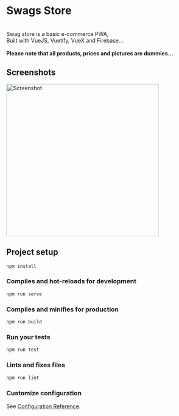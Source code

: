 # Swags Store
<br>Swag store is a basic e-commerce PWA,<br>
                  Built with VueJS, Vuetify, VueX and Firebase...<br>
                  <br>
                  <b>Please note that all products, prices and pictures are dummies...</b><br>

## Screenshots
<img src="https://raw.githubusercontent.com/RitcheyDevs/swag-store/master/public/static/Nexus_5X.png" alt="Screenshot" width="400"/>


## Project setup
```
npm install
```

### Compiles and hot-reloads for development
```
npm run serve
```

### Compiles and minifies for production
```
npm run build
```

### Run your tests
```
npm run test
```

### Lints and fixes files
```
npm run lint
```

### Customize configuration
See [Configuration Reference](https://cli.vuejs.org/config/).
